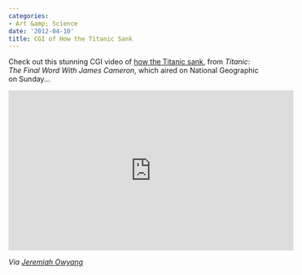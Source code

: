 ```yaml
---
categories:
- Art &amp; Science
date: '2012-04-10'
title: CGI of How the Titanic Sank
---
```


Check out this stunning CGI video of <a href="https://www.youtube.com/watch?v=FSGeskFzE0s">how the Titanic sank</a>, from <em>Titanic: The Final Word With James Cameron</em>, which aired on National Geographic on Sunday...

<iframe class="alignc" width="560" height="315" src="https://www.youtube.com/embed/FSGeskFzE0s?rel=0" frameborder="0" allowfullscreen></iframe>

<em>Via <a href="https://twitter.com/jowyang">Jeremiah Owyang</a></em>